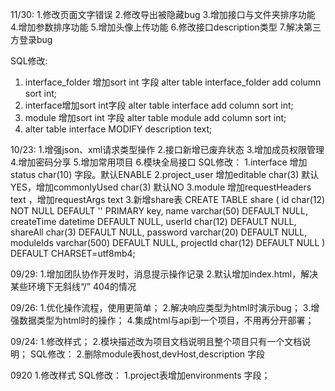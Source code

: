 11/30:
1.修改页面文字错误
2.修改导出被隐藏bug
3.增加接口与文件夹排序功能
4.增加参数排序功能
5.增加头像上传功能
6.修改接口description类型
7.解决第三方登录bug

SQL修改:
1. interface_folder 增加sort int 字段 alter table interface_folder add column sort int;
2. interface增加sort int字段 alter table interface add column sort int;
3. module 增加sort int 字段  alter table module add column sort int;
4. alter table interface MODIFY description text;


10/23:
1.增强json、xml请求类型操作
2.接口新增已废弃状态
3.增加成员权限管理
4.增加密码分享
5.增加常用项目
6.模块全局接口
SQL修改：
1.interface 增加status char(10) 字段。默认ENABLE
2.project_user 增加editable char(3) 默认YES，增加commonlyUsed char(3) 默认NO
3.module 增加requestHeaders text ，增加requestArgs text
3.新增share表
	CREATE TABLE share (
	  id char(12) NOT NULL DEFAULT '' PRIMARY key,
	  name varchar(50) DEFAULT NULL,
	  createTime datetime DEFAULT NULL,
	  userId char(12) DEFAULT NULL,
	  shareAll char(3) DEFAULT NULL,
	  password varchar(20) DEFAULT NULL,
	  moduleIds varchar(500) DEFAULT NULL,
	  projectId char(12) DEFAULT NULL
	) DEFAULT CHARSET=utf8mb4;

09/29:
1.增加团队协作开发时，消息提示操作记录
2.默认增加index.html，解决某些环境下无斜线“/” 404的情况

09/26:
1.优化操作流程，使用更简单；
2.解决响应类型为html时演示bug；
3.增强数据类型为html时的操作；
4.集成html与api到一个项目，不用再分开部署；

09/24:
1.修改样式；
2.模块描述改为项目文档说明且整个项目只有一个文档说明；
SQL修改：
2.删除module表host,devHost,description 字段

0920
1.修改样式
SQL修改：
1.project表增加environments 字段；


